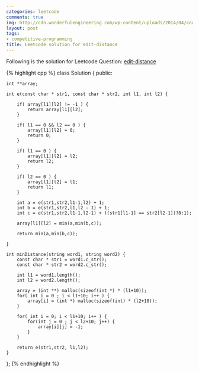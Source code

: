 ```yaml
---
categories: leetcode
comments: true
img: http://cdn.wonderfulengineering.com/wp-content/uploads/2014/04/code-wallpaper-6.png
layout: post
tags:
- competitive-programming
title: Leetcode solution for edit-distance
---
```


Following is the solution for Leetcode Question: [edit-distance](https://leetcode.com/problems/edit-distance/)

{% highlight cpp %}
class Solution {
public:

    int **array;

    int e(const char * str1, const char * str2, int l1, int l2) {
        
        if( array[l1][l2] != -1 ) {
            return array[l1][l2];
        }
        
        if( l1 == 0 && l2 == 0 ) {
            array[l1][l2] = 0;
            return 0;
        }
        
        if( l1 == 0 ) {
            array[l1][l2] = l2;
            return l2;
        }
        
        if( l2 == 0 ) {
            array[l1][l2] = l1;
            return l1;
        }
        
        int a = e(str1,str2,l1-1,l2) + 1;
        int b = e(str1,str2,l1,l2 - 1) + 1;
        int c = e(str1,str2,l1-1,l2-1) + ((str1[l1-1] == str2[l2-1])?0:1);
        
        array[l1][l2] = min(a,min(b,c));
        
        return min(a,min(b,c));
        
    }

    int minDistance(string word1, string word2) {
        const char * str1 = word1.c_str();
        const char * str2 = word2.c_str();
        
        int l1 = word1.length();
        int l2 = word2.length();
        
        array = (int **) malloc(sizeof(int *) * (l1+10));
        for( int i = 0 ; i < l1+10; i++ ) {
            array[i] = (int *) malloc(sizeof(int) * (l2+10));
        }
        
        for( int i = 0; i < l1+10; i++ ) {
            for(int j = 0 ; j < l2+10; j++) {
                array[i][j] = -1;
            }
        }
        
        return e(str1,str2, l1,l2);
    }
};
{% endhighlight %}
